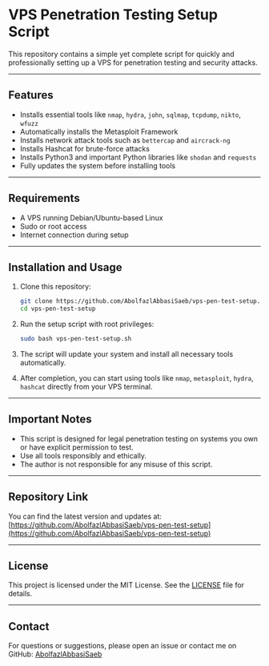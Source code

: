 # VPS Penetration Testing Setup Script

This repository contains a simple yet complete script for quickly and professionally setting up a VPS for penetration testing and security attacks.

---

## Features

- Installs essential tools like `nmap`, `hydra`, `john`, `sqlmap`, `tcpdump`, `nikto`, `wfuzz`  
- Automatically installs the Metasploit Framework  
- Installs network attack tools such as `bettercap` and `aircrack-ng`  
- Installs Hashcat for brute-force attacks  
- Installs Python3 and important Python libraries like `shodan` and `requests`  
- Fully updates the system before installing tools

---

## Requirements

- A VPS running Debian/Ubuntu-based Linux  
- Sudo or root access  
- Internet connection during setup

---

## Installation and Usage

1. Clone this repository:

    ```bash
    git clone https://github.com/AbolfazlAbbasiSaeb/vps-pen-test-setup.git
    cd vps-pen-test-setup
    ```

2. Run the setup script with root privileges:

    ```bash
    sudo bash vps-pen-test-setup.sh
    ```

3. The script will update your system and install all necessary tools automatically.

4. After completion, you can start using tools like `nmap`, `metasploit`, `hydra`, `hashcat` directly from your VPS terminal.

---

## Important Notes

- This script is designed for legal penetration testing on systems you own or have explicit permission to test.  
- Use all tools responsibly and ethically.  
- The author is not responsible for any misuse of this script.

---

## Repository Link

You can find the latest version and updates at:  
[https://github.com/AbolfazlAbbasiSaeb/vps-pen-test-setup](https://github.com/AbolfazlAbbasiSaeb/vps-pen-test-setup)

---

## License

This project is licensed under the MIT License. See the [LICENSE](LICENSE) file for details.

---

## Contact

For questions or suggestions, please open an issue or contact me on GitHub: [AbolfazlAbbasiSaeb](https://github.com/AbolfazlAbbasiSaeb)